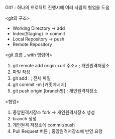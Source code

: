 Git?
: 하나의 프로젝트 진행시에 여러 사람의 협업을 도움

<git의 구조>
- Working Directory 
    -> add
- Index(Staging)
    -> commit
- Local Repository
    -> push
- Remote Repository

<git 흐름 _ with 명령어>
1. git remote add origin <url 주소> ; 개인원격저장소
2. 파일 작성
3. git add . ; 전체 파일
4. git commit -m [커밋메시지]
5. git push origin [branch명] ; 개인원격저장소


<협업>
1. 중앙원격저장소 fork -> 개인원격저장소 생성
2. branch 생성
3. 개인원격 저장소에 commit/push
4. Pull Request 버튼 ; 중앙원격저장소에 반영 요청